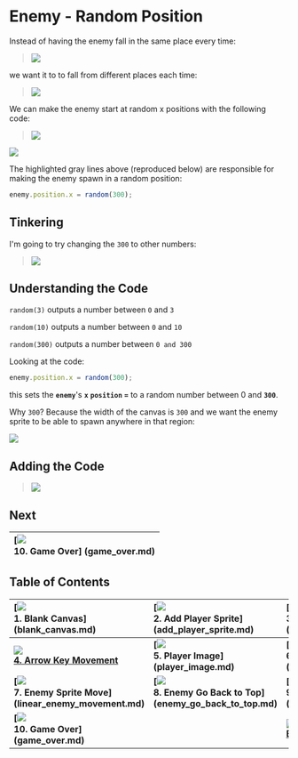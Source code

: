 # Enemy - Random Position

Instead of having the enemy fall in the same place every time:

> ![](img/sq_8_enemy_go_back_to_top.gif)

we want it to to fall from different places each time:

> ![](img/sq_9_random_enemy_position.gif)

We can make the enemy start at random x positions with the following code:

> ![](img/t9_enemy_random_x.gif)

[![](img/open_in_js_bin.png)](http://jsbin.com/qiyuno/51/edit?js,output)

The highlighted gray lines above (reproduced below) are responsible for making
the enemy spawn in a random position:

```js
enemy.position.x = random(300);
```

## Tinkering

I'm going to try changing the `300` to other numbers:

> ![](img/t9_tinkering.gif)

## Understanding the Code

`random(3)` outputs a number between `0` and `3`

`random(10)` outputs a number between `0` and `10`

`random(300)` outputs a number between `0 and 300`

Looking at the code:

```js
enemy.position.x = random(300);
```

this sets the **`enemy`**'s **`x`** **`position`** **`=`** to a random number
between 0 and **`300`**.

Why `300`? Because the width of the canvas is `300` and we want the enemy sprite
to be able to spawn anywhere in that region:

![](img/t1_canvas_dimensions.png)

<!-- Let's try playing around with the `random()` function in the console.

![](img/checkmark.png) Open up the "Console" tab in JS Bin:

> ![](img/t9_open_up_console.gif)

![](img/checkmark.png) Then type in `random(3);`
your keyboard.

> ![](img/t9_type_random_3_.gif)

 and press the `enter` key on your keyboard

> ![](img/t9_type_random_3_result.png)

 -->

## Adding the Code

> ![](img/t9_adding_the_code.gif)

## Next

| **[![](img/sq_10_game_over.gif)            <br> 10. Game Over]         (game_over.md)** |
|:----------------------------------------------------------------------------------------|

## Table of Contents

| **[![](img/sq_1_blank_canvas.png)          <br> 1.  Blank Canvas]      (blank_canvas.md)**          | **[![](img/sq_2_add_player_sprite.png)    <br> 2. Add Player Sprite]    (add_player_sprite.md)**    | **[![](img/sq_3_linear_player_movement.gif)  <br> 3. Linear Player Movement] (linear_player_movement.md)** |
|:----------------------------------------------------------------------------------------------------|:----------------------------------------------------------------------------------------------------|:-----------------------------------------------------------------------------------------------------------|
| **[![](img/sq_4_arrow_key_movement.gif)    <br> 4.  Arrow Key Movement](arrow_key_movement.md)**    | **[![](img/sq_5_player_image.gif)         <br> 5. Player Image]         (player_image.md)**         | **[![](img/sq_6_add_enemy_sprite.gif)        <br> 6. Add Enemy Sprite]       (add_enemy_sprite.md)**       |
| **[![](img/sq_7_linear_enemy_movement.gif) <br> 7.  Enemy Sprite Move] (linear_enemy_movement.md)** | **[![](img/sq_8_enemy_go_back_to_top.gif) <br> 8. Enemy Go Back to Top] (enemy_go_back_to_top.md)** | **[![](img/sq_9_random_enemy_position.gif)   <br> 9. Random Enemy Position]  (random_enemy_position.md)**  |
| **[![](img/sq_10_game_over.gif)            <br> 10. Game Over]         (game_over.md)**             |                                                                                                     | **[![](img/readme.png) <br> Back to the README.md](README.md)**                                            |
